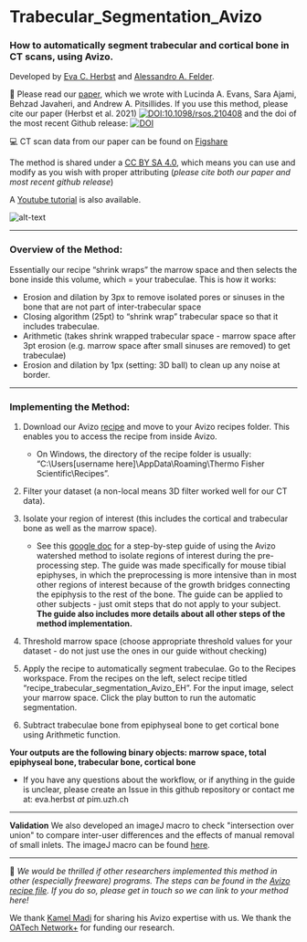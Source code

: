 # Trabecular_Segmentation_Avizo

### How to automatically segment trabecular and cortical bone in CT scans, using Avizo. 
Developed by [Eva C. Herbst](https://github.com/evaherbst) and [Alessandro A. Felder](https://github.com/alessandrofelder). 


:pencil:  Please read our [paper](https://royalsocietypublishing.org/doi/10.1098/rsos.210408), which we wrote with Lucinda A. Evans, Sara Ajami, Behzad Javaheri, and Andrew A. Pitsillides. If you use this method, please cite our paper (Herbst et al. 2021) [![DOI:10.1098/rsos.210408](http://img.shields.io/badge/DOI-10.1098/rsos.210408-GREEN.svg)](https://royalsocietypublishing.org/doi/10.1098/rsos.210408) and the doi of the most recent Github release:
[![DOI](https://zenodo.org/badge/341621577.svg)](https://zenodo.org/badge/latestdoi/341621577)


:computer: CT scan data from our paper can be found on [Figshare](https://figshare.com/projects/Trabecular_and_Cortical_Bone_Segmentation_Method/99434)

The method is shared under a [CC BY SA 4.0](https://creativecommons.org/licenses/by-sa/4.0/), which means you can use and modify as you wish with proper attributing (*please cite both our paper and most recent github release*)

A [Youtube tutorial](https://youtu.be/cQ9sBu6SpJw) is also available.

![alt-text](https://github.com/evaherbst/Trabecular_Segmentation_Avizo/blob/main/trabecular_segmentation_video_EH_CBA_No3_20W.gif)  

____

### Overview of the Method:
 Essentially our recipe “shrink wraps” the marrow space and then selects the bone inside this volume, which = your trabeculae.
 This is how it works:
- Erosion and dilation by 3px to remove isolated pores or sinuses in the bone that are not part of inter-trabecular space
- Closing algorithm (25pt) to “shrink wrap” trabecular space so that it includes trabeculae.
- Arithmetic (takes shrink wrapped trabecular space - marrow space after 3pt erosion (e.g. marrow space after small sinuses are removed) to get trabeculae)
- Erosion and dilation by 1px (setting: 3D ball) to clean up any noise at border.

____ 
### Implementing the Method:


1. Download our Avizo [recipe](https://github.com/evaherbst/Trabecular_Segmentation_Avizo/blob/main/recipe_trabecular_segmentation_Avizo_EH.hxrecipe) and move to your Avizo recipes folder. This enables you to access the recipe from inside Avizo.
    * On Windows, the directory of the recipe folder is usually: “C:\Users\[username here]\AppData\Roaming\Thermo Fisher Scientific\Recipes”. 


3. Filter your dataset (a non-local means 3D filter worked well for our CT data).

5. Isolate your region of interest (this includes the cortical and trabecular bone as well as the marrow space). 
   * See this [google doc](https://docs.google.com/document/d/1QbJB_ndeaJYawKlRPiMTbbQOFW05GAi_YtBxxeOHWfc/edit?usp=sharing) for a step-by-step guide of using the Avizo watershed method to isolate regions of interest during the pre-processing step. The guide was made specifically for mouse tibial epiphyses, in which the preprocessing is more intensive than in most other regions of interest because of the growth bridges connecting the epiphysis to the rest of the bone. The guide can be applied to other subjects - just omit steps that do not apply to your subject. **The guide also includes more details about all other steps of the method implementation.**


6. Threshold marrow space (choose appropriate threshold values for your dataset - do not just use the ones in our guide without checking)


8. Apply the recipe to automatically segment trabeculae. Go to the Recipes workspace. From the recipes on the left, select recipe titled “recipe_trabecular_segmentation_Avizo_EH”. For the input image, select your marrow space. Click the play button to run the automatic segmentation.

9. Subtract trabeculae bone from epiphyseal bone to get cortical bone using Arithmetic function.

**Your outputs are the following binary objects: marrow space, total epiphyseal bone, trabecular bone, cortical bone**
  - If you have any questions about the workflow, or if anything in the guide is unclear, please create an Issue in this github repository or contact me at: eva.herbst *at* pim.uzh.ch  

___
**Validation**
We also developed an imageJ macro to check "intersection over union" to compare inter-user differences and the effects of manual removal of small inlets.
The imageJ macro can be found [here](https://github.com/evaherbst/Trabecular_Segmentation_Avizo/tree/main/validation).
___
:speech_balloon: *We would be thrilled if other researchers implemented this method in other (especially freeware) programs. The steps can be found in the [Avizo recipe file](https://github.com/evaherbst/Trabecular_Segmentation_Avizo/blob/main/recipe_trabecular_segmentation_Avizo_EH.hxrecipe). If you do so, please get in touch so we can link to your method here!*

We thank [Kamel Madi](https://www.linkedin.com/in/kamelmadi/?locale=en_US) for sharing his Avizo expertise with us. We thank the [OATech Network+](https://www.oatechnetwork.org/) for funding our research. 
